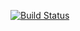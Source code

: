 [![Build Status](https://travis-ci.com/Mo-Pikiso17/bootcamp-terminal-tests.svg?branch=main)](https://travis-ci.com/Mo-Pikiso17/bootcamp-terminal-tests)